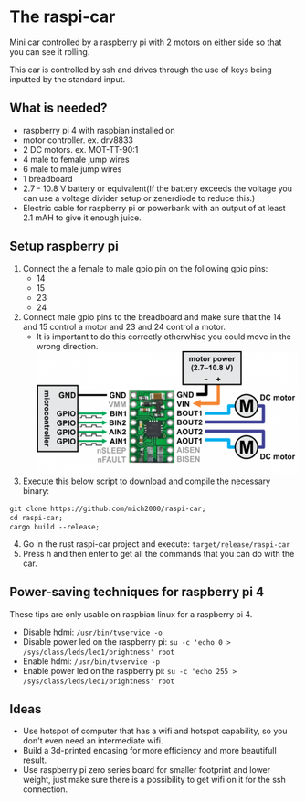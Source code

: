 # The raspi-car

Mini car controlled by a raspberry pi with 2 motors on either side so that you can see it rolling.

This car is controlled by ssh and drives through the use of keys being inputted by the standard input.

## What is needed?

* raspberry pi 4 with raspbian installed on
* motor controller. ex. drv8833
* 2 DC motors. ex. MOT-TT-90:1
* 4 male to female jump wires
* 6 male to male jump wires
* 1 breadboard
* 2.7 - 10.8 V battery or equivalent(If the battery exceeds the voltage you can use a voltage divider setup or zenerdiode to reduce this.)
* Electric cable for raspberry pi or powerbank with an output of at least 2.1 mAH to give it enough juice.

## Setup raspberry pi

1. Connect the a female to male gpio pin on the following gpio pins:
	* 14
	* 15
	* 23
	* 24
2. Connect male gpio pins to the breadboard and make sure that the 14 and 15 control a motor and 23 and 24 control a motor.
	* It is important to do this correctly otherwhise you could move in the wrong direction.
![drv8833 schematic presentation](./drv8833-schematic.png)
3. Execute this below script to download and compile the necessary binary:
```
git clone https://github.com/mich2000/raspi-car;
cd raspi-car;
cargo build --release;
```
4. Go in the rust raspi-car project and execute: `target/release/raspi-car`
5. Press h and then enter to get all the commands that you can do with the car.

## Power-saving techniques for raspberry pi 4

These tips are only usable on raspbian linux for a raspberry pi 4.

* Disable hdmi: `/usr/bin/tvservice -o`
* Disable power led on the raspberry pi: `su -c 'echo 0 > /sys/class/leds/led1/brightness' root`
* Enable hdmi: `/usr/bin/tvservice -p`
* Enable power led on the raspberry pi: `su -c 'echo 255 > /sys/class/leds/led1/brightness' root`

## Ideas

* Use hotspot of computer that has a wifi and hotspot capability, so you don't even need an intermediate wifi.
* Build a 3d-printed encasing for more efficiency and more beautifull result.
* Use raspberry pi zero series board for smaller footprint and lower weight, just make sure there is a possibility to get wifi on it for the ssh connection.
